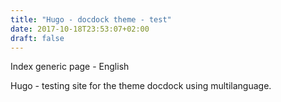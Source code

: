 ```yaml
---
title: "Hugo - docdock theme - test"
date: 2017-10-18T23:53:07+02:00
draft: false
---
```


Index generic page - English


Hugo - testing site for the theme docdock using multilanguage.